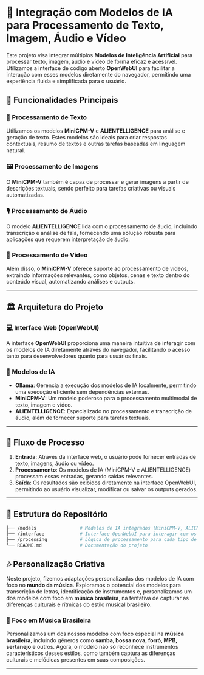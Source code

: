 # 🚀 Integração com Modelos de IA para Processamento de Texto, Imagem, Áudio e Vídeo

Este projeto visa integrar múltiplos **Modelos de Inteligência Artificial** para processar texto, imagem, áudio e vídeo de forma eficaz e acessível. Utilizamos a interface de código aberto **OpenWebUI** para facilitar a interação com esses modelos diretamente do navegador, permitindo uma experiência fluida e simplificada para o usuário.

## 🌟 Funcionalidades Principais

### 📝 Processamento de Texto
Utilizamos os modelos **MiniCPM-V** e **ALIENTELLIGENCE** para análise e geração de texto. Estes modelos são ideais para criar respostas contextuais, resumo de textos e outras tarefas baseadas em linguagem natural.

### 🖼️ Processamento de Imagens
O **MiniCPM-V** também é capaz de processar e gerar imagens a partir de descrições textuais, sendo perfeito para tarefas criativas ou visuais automatizadas.

### 🎙️ Processamento de Áudio
O modelo **ALIENTELLIGENCE** lida com o processamento de áudio, incluindo transcrição e análise de fala, fornecendo uma solução robusta para aplicações que requerem interpretação de áudio.

### 🎥 Processamento de Vídeo
Além disso, o **MiniCPM-V** oferece suporte ao processamento de vídeos, extraindo informações relevantes, como objetos, cenas e texto dentro do conteúdo visual, automatizando análises e outputs.

---

## 🏛️ Arquitetura do Projeto

### 💻 Interface Web (OpenWebUI)
A interface **OpenWebUI** proporciona uma maneira intuitiva de interagir com os modelos de IA diretamente através do navegador, facilitando o acesso tanto para desenvolvedores quanto para usuários finais.

### 🧠 Modelos de IA
- **Ollama**: Gerencia a execução dos modelos de IA localmente, permitindo uma execução eficiente sem dependências externas.
- **MiniCPM-V**: Um modelo poderoso para o processamento multimodal de texto, imagem e vídeo.
- **ALIENTELLIGENCE**: Especializado no processamento e transcrição de áudio, além de fornecer suporte para tarefas textuais.

---

## 🔧 Fluxo de Processo

1. **Entrada**: Através da interface web, o usuário pode fornecer entradas de texto, imagens, áudio ou vídeo.
2. **Processamento**: Os modelos de IA (MiniCPM-V e ALIENTELLIGENCE) processam essas entradas, gerando saídas relevantes.
3. **Saída**: Os resultados são exibidos diretamente na interface OpenWebUI, permitindo ao usuário visualizar, modificar ou salvar os outputs gerados.

---

## 📂 Estrutura do Repositório

```bash
├── /models                # Modelos de IA integrados (MiniCPM-V, ALIENTELLIGENCE)
├── /interface             # Interface OpenWebUI para interagir com os modelos
├── /processing            # Lógica de processamento para cada tipo de mídia
└── README.md              # Documentação do projeto
```

## 🎶 Personalização Criativa

Neste projeto, fizemos adaptações personalizadas dos modelos de IA com foco no **mundo da música**. Exploramos o potencial dos modelos para transcrição de letras, identificação de instrumentos e, personalizamos um dos modelos com foco em **música brasileira**, na tentativa de capturar as diferenças culturais e rítmicas do estilo musical brasileiro.

### 🥁 Foco em Música Brasileira
Personalizamos um dos nossos modelos com foco especial na **música brasileira**, incluindo gêneros como **samba, bossa nova, forró, MPB, sertanejo** e outros. Agora, o modelo não só reconhece instrumentos característicos desses estilos, como também captura as diferenças culturais e melódicas presentes em suas composições.

---

